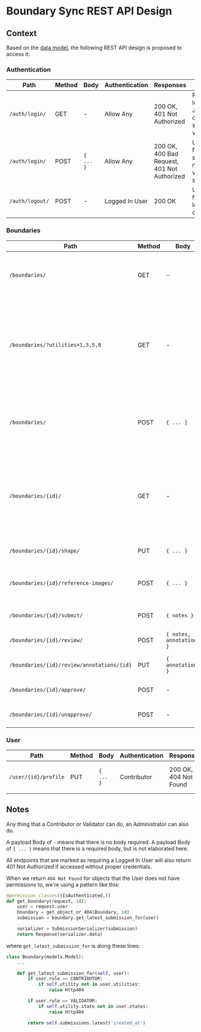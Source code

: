 # Boundary Sync REST API Design

## Context

Based on the [data model](./adr-001-data-models.md), the following REST API design is proposed to access it:

### Authentication

| Path            | Method | Body      | Authentication | Responses                                             | Notes                                        |
| --------------- | ------ | --------- | -------------- | ----------------------------------------------------- | -------------------------------------------- |
| `/auth/login/`  | GET    | -         | Allow Any      | 200 OK,<br />401 Not Authorized                       | Returns loging JSON if current session valid |
| `/auth/login/`  | POST   | `{ ... }` | Allow Any      | 200 OK,<br />400 Bad Request,<br />401 Not Authorized | Used for starting new valid session          |
| `/auth/logout/` | POST   | -         | Logged In User | 200 OK                                                | Used for logging out                         |

### Boundaries

| Path                                       | Method | Body                     | Authentication | Responses                                                  | Notes                                                                                                              |
| ------------------------------------------ | ------ | ------------------------ | -------------- | ---------------------------------------------------------- | ------------------------------------------------------------------------------------------------------------------ |
| `/boundaries/`                             | GET    | -                        | Logged In User | 200 OK                                                     | Returns list of all boundaries the user has access to                                                              |
| `/boundaries/?utilities=1,3,5,8`           | GET    | -                        | Logged In User | 200 OK,<br />401 Not Authorized                            | Returns list of boundaries in the given utilities. If the user does not have access to that utility, returns a 401 |
| `/boundaries/`                             | POST   | `{ ... }`                | Contributor    | 201 Created,<br />400 Bad Request,<br />401 Not Authorized | Creates a new boundary if the payload is correct and the user is authorized                                        |
| `/boundaries/{id}/`                        | GET    | -                        | Logged In User | 200 OK,<br />404 Not Found                                 | Returns boundary details if the users has access to it, else 404s. Includes all details about the boundary.        |
| `/boundaries/{id}/shape/`                  | PUT    | `{ ... }`                | Contributor    | 200 OK,<br />404 Not Found                                 | Updates a boundary's shape                                                                                         |
| `/boundaries/{id}/reference-images/`       | POST   | `{ ... }`                | Contributor    | 200 OK,<br />404 Not Found                                 | Adds a new reference image to the boundary                                                                         |
| `/boundaries/{id}/submit/`                 | POST   | `{ notes }`              | Contributor    | 200 OK,<br />404 Not Found                                 | Submits the boundary                                                                                               |
| `/boundaries/{id}/review/`                 | POST   | `{ notes, annotations }` | Validator      | 200 OK,<br />404 Not Found                                 | Reviews a boundary                                                                                                 |
| `/boundaries/{id}/review/annotations/{id}` | PUT    | `{ annotation }`         | Validator      | 200 OK,<br />404 Not Found                                 | Updated an annotation                                                                                              |
| `/boundaries/{id}/approve/`                | POST   | -                        | Validator      | 200 OK,<br />404 Not Found                                 | Approves a boundary                                                                                                |
| `/boundaries/{id}/unapprove/`              | POST   | -                        | Validator      | 200 OK,<br />404 Not Found                                 | Unapproves a boundary                                                                                              |

### User

| Path                 | Method | Body      | Authentication | Responses                  | Notes                              |
| -------------------- | ------ | --------- | -------------- | -------------------------- | ---------------------------------- |
| `/user/{id}/profile` | PUT    | `{ ... }` | Contributor    | 200 OK,<br />404 Not Found | Update contributor contact details |

## Notes

Any thing that a Contributor or Validator can do, an Administrator can also do.

A payload Body of `-` means that there is no body required. A payload Body of `{ ... }` means that there is a required body, but is not elaborated here.

All endpoints that are marked as requiring a Logged In User will also return 401 Not Authorized if accessed without proper credentials.

When we return `404 Not Found` for objects that the User does not have permissions to, we're using a pattern like this:

```python
@permission_classes((IsAuthenticated,))
def get_boundary(request, id):
    user = request.user
    boundary = get_object_or_404(Boundary, id)
    submission = boundary.get_latest_submission_for(user)

    serializer = SubmissionSerializer(submission)
    return Response(serializer.data)
```

where `get_latest_submission_for` is along these lines:

```python
class Boundary(models.Model):
    ...

    def get_latest_submission_for(self, user):
        if user.role == CONTRIBUTOR:
            if self.utility not in user.utilities:
                raise Http404

        if user.role == VALIDATOR:
            if self.utility.state not in user.states:
                raise Http404

        return self.submissions.latest('created_at')
```
